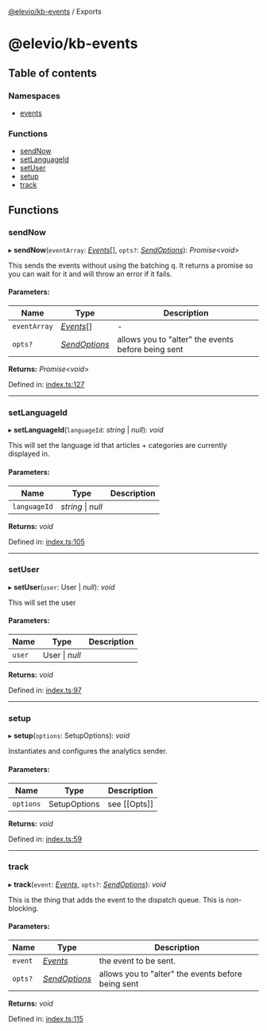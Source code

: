 [@elevio/kb-events](README.md) / Exports

# @elevio/kb-events

## Table of contents

### Namespaces

- [events](modules/events.md)

### Functions

- [sendNow](modules.md#sendnow)
- [setLanguageId](modules.md#setlanguageid)
- [setUser](modules.md#setuser)
- [setup](modules.md#setup)
- [track](modules.md#track)

## Functions

### sendNow

▸ **sendNow**(`eventArray`: [*Events*](modules/events.md#events)[], `opts?`: [*SendOptions*](modules/events.md#sendoptions)): *Promise*<*void*\>

This sends the events without using the batching q.
It returns a promise so you can wait for it and will throw an error if it fails.

#### Parameters:

Name | Type | Description |
------ | ------ | ------ |
`eventArray` | [*Events*](modules/events.md#events)[] | - |
`opts?` | [*SendOptions*](modules/events.md#sendoptions) | allows you to "alter" the events before being sent    |

**Returns:** *Promise*<*void*\>

Defined in: [index.ts:127](https://github.com/elevio/kb-events/blob/543de2b/src/index.ts#L127)

___

### setLanguageId

▸ **setLanguageId**(`languageId`: *string* \| *null*): *void*

This will set the language id that articles + categories are currently displayed in.

#### Parameters:

Name | Type | Description |
------ | ------ | ------ |
`languageId` | *string* \| *null* |     |

**Returns:** *void*

Defined in: [index.ts:105](https://github.com/elevio/kb-events/blob/543de2b/src/index.ts#L105)

___

### setUser

▸ **setUser**(`user`: User \| *null*): *void*

This will set the user

#### Parameters:

Name | Type | Description |
------ | ------ | ------ |
`user` | User \| *null* |     |

**Returns:** *void*

Defined in: [index.ts:97](https://github.com/elevio/kb-events/blob/543de2b/src/index.ts#L97)

___

### setup

▸ **setup**(`options`: SetupOptions): *void*

Instantiates and configures the analytics sender.

#### Parameters:

Name | Type | Description |
------ | ------ | ------ |
`options` | SetupOptions | see [[Opts]]    |

**Returns:** *void*

Defined in: [index.ts:59](https://github.com/elevio/kb-events/blob/543de2b/src/index.ts#L59)

___

### track

▸ **track**(`event`: [*Events*](modules/events.md#events), `opts?`: [*SendOptions*](modules/events.md#sendoptions)): *void*

This is the thing that adds the event to the dispatch queue.
This is non-blocking.

#### Parameters:

Name | Type | Description |
------ | ------ | ------ |
`event` | [*Events*](modules/events.md#events) | the event to be sent.   |
`opts?` | [*SendOptions*](modules/events.md#sendoptions) | allows you to "alter" the events before being sent    |

**Returns:** *void*

Defined in: [index.ts:115](https://github.com/elevio/kb-events/blob/543de2b/src/index.ts#L115)
